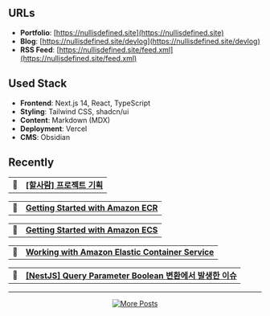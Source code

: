 ## URLs
- **Portfolio**: [https://nullisdefined.site](https://nullisdefined.site)
- **Blog**: [https://nullisdefined.site/devlog](https://nullisdefined.site/devlog)
- **RSS Feed**: [https://nullisdefined.site/feed.xml](https://nullisdefined.site/feed.xml)

## Used Stack

- **Frontend**: Next.js 14, React, TypeScript
- **Styling**: Tailwind CSS, shadcn/ui
- **Content**: Markdown (MDX)
- **Deployment**: Vercel
- **CMS**: Obsidian

## Recently

<div style="counter-reset: blog-counter;">

<!-- BLOG:START --><table>
<tr>
<td align="center">📌</td>
<td><strong><a href="https://nullisdefined.site/devlog/posts/series/toy-project/halsaram-project-planning">[할사람] 프로젝트 기획</a></strong></td>
</tr>
</table><table>
<tr>
<td align="center">📌</td>
<td><strong><a href="https://nullisdefined.site/devlog/posts/cloud/aws/getting-started-with-amazon-ecr">Getting Started with Amazon ECR</a></strong></td>
</tr>
</table><table>
<tr>
<td align="center">📌</td>
<td><strong><a href="https://nullisdefined.site/devlog/posts/cloud/aws/getting-started-with-amazon-ecs">Getting Started with Amazon ECS</a></strong></td>
</tr>
</table><table>
<tr>
<td align="center">📌</td>
<td><strong><a href="https://nullisdefined.site/devlog/posts/cloud/aws/working-with-amazon-elastic-container-service">Working with Amazon Elastic Container Service</a></strong></td>
</tr>
</table><table>
<tr>
<td align="center">📌</td>
<td><strong><a href="https://nullisdefined.site/devlog/posts/backend/nestjs/nestjs-query-parameter-boolean-transformation-issue">[NestJS] Query Parameter Boolean 변환에서 발생한 이슈</a></strong></td>
</tr>
</table><!-- BLOG:END -->

</div>

---

<p align="center">
  <a href="https://nullisdefined.site/devlog">
    <img src="https://img.shields.io/badge/Read%20More%20Posts-Dev%20Blog-ff6b6b?style=for-the-badge&logo=rss&logoColor=white" alt="More Posts"/>
  </a>
</p>